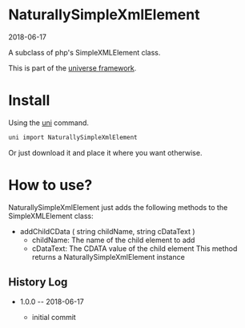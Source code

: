 NaturallySimpleXmlElement
===========
2018-06-17



A subclass of php's SimpleXMLElement class.


This is part of the [universe framework](https://github.com/karayabin/universe-snapshot).


Install
==========
Using the [uni](https://github.com/lingtalfi/universe-naive-importer) command.
```bash
uni import NaturallySimpleXmlElement
```

Or just download it and place it where you want otherwise.



How to use?
==========================

NaturallySimpleXmlElement just adds the following methods to the SimpleXMLElement class:


- addChildCData ( string childName,  string cDataText )
    - childName: The name of the child element to add
    - cDataText: The CDATA value of the child element
    This method returns a NaturallySimpleXmlElement instance






History Log
------------------

- 1.0.0 -- 2018-06-17

    - initial commit




